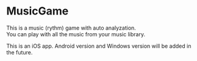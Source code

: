 # MusicGame
<p>
This is a music (rythm) game with auto analyzation.<br />
You can play with all the music from your music library.
<p/>
<p>
This is an iOS app. Android version and Windows version will be added in the future.
<p/>
